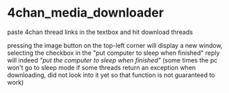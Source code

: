 # 4chan_media_downloader
paste 4chan thread links in the textbox and hit download threads

pressing the image button on the top-left corner will display a new window, selecting the checkbox in the "put computer to sleep when finished" reply will indeed *"put the computer to sleep when finished"* (some times the pc won't go to sleep mode if some threads return an exception when downloading, did not look into it yet so that function is not guaranteed to work)
